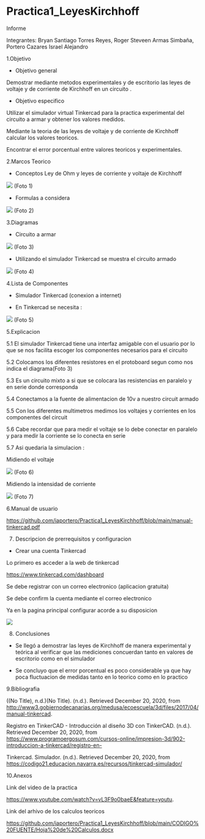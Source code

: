 
# Practica1_LeyesKirchhoff 

Informe


Integrantes: Bryan Santiago Torres Reyes, Roger Steveen Armas Simbaña, Portero Cazares Israel Alejandro

1.Objetivo

* Objetivo general

Demostrar  mediante  metodos experimentales y de escritorio las leyes de voltaje y de corriente de Kirchhoff en un circuito .

* Objetivo  especifico

Utilizar el simulador virtual Tinkercad para la practica experimental del circuito a armar y  obtener los valores  medidos.

Mediante la teoria de  las leyes de voltaje y de corriente de Kirchhoff calcular los valores teoricos.

Encontrar  el error porcentual entre  valores teoricos y experimentales.


2.Marcos Teorico

* Conceptos Ley de Ohm y leyes de corriente  y voltaje de Kirchhoff

![]( https://github.com/iaportero/Practica1_LeyesKirchhoff/blob/main/mapa%20leyes.jpg)
(Foto 1)

* Formulas a considera

![](https://github.com/iaportero/Practica1_LeyesKirchhoff/blob/main/foto%202.jpg)
(Foto 2)



 3.Diagramas

*  Circuito a armar

![](https://github.com/iaportero/Practica1_LeyesKirchhoff/blob/main/foto%203.jpg)
(Foto 3)


* Utilizando el simulador Tinkercad se muestra el circuito armado

![](https://github.com/iaportero/Practica1_LeyesKirchhoff/blob/main/foto%204.jpg)
(Foto 4)

4.Lista de Componentes

* Simulador Tinkercad (conexion a internet)
 
* En Tinkercad  se necesita :

![](https://github.com/iaportero/Practica1_LeyesKirchhoff/blob/main/foto%205.jpg)
(Foto 5)

5.Explicacion

5.1 El simulador Tinkercad tiene una interfaz amigable con el usuario por lo que se nos facilita escoger los componentes necesarios para el circuito

5.2 Colocamos los diferentes resistores en el protoboard segun como nos indica el diagrama(Foto 3)

5.3  Es un circuito mixto a si que se colocara  las  resistencias  en paralelo y en serie donde corresponda

5.4  Conectamos a la fuente de alimentacion  de 10v a nuestro circuit armado

5.5  Con  los diferentes multimetros medimos  los voltajes y corrientes en  los componentes del circuit

5.6 Cabe recordar que para medir el voltaje se lo debe  conectar en paralelo y para medir la corriente  se lo conecta en serie

5.7  Asi quedaria la simulacion :

Midiendo el voltaje

![](https://github.com/iaportero/Practica1_LeyesKirchhoff/blob/main/foto%206.jpg)
(Foto 6)


Midiendo la intensidad de corriente

![](https://github.com/iaportero/Practica1_LeyesKirchhoff/blob/main/foto%207.jpg)
(Foto 7)

6.Manual de  usuario

https://github.com/iaportero/Practica1_LeyesKirchhoff/blob/main/manual-tinkercad.pdf

7. Descripcion de prerrequisitos y configuracion

*  Crear una cuenta Tinkercad

Lo primero  es acceder a la web de tinkercad

https://www.tinkercad.com/dashboard

Se debe registrar  con un correo electronico (aplicacion gratuita)

Se debe confirm la cuenta mediante el correo electronico

Ya en la pagina principal configurar acorde a su disposicion

![](https://github.com/iaportero/Practica1_LeyesKirchhoff/blob/main/Foto%208.png)


8. Conclusiones


*    Se llegó a demostrar las leyes de Kirchhoff de manera  experimental  y teórica al verificar que las mediciones concuerdan tanto en valores de escritorio como en el simulador



*  Se  concluyo que el error porcentual es poco considerable ya que hay poca fluctuacion de  medidas tanto en lo teorico como en lo practico


9.Bibliografia


((No Title), n.d.)(No Title). (n.d.). Retrieved December 20, 2020, from http://www3.gobiernodecanarias.org/medusa/ecoescuela/3d/files/2017/04/manual-tinkercad.


Registro en TinkerCAD - Introducción al diseño 3D con TinkerCAD. (n.d.). Retrieved December 20, 2020, from https://www.programoergosum.com/cursos-online/impresion-3d/902-introduccion-a-tinkercad/registro-en-


Tinkercad. Simulador. (n.d.). Retrieved December 20, 2020, from https://codigo21.educacion.navarra.es/recursos/tinkercad-simulador/


10.Anexos

Link del video de la practica


https://www.youtube.com/watch?v=vL3F9o0baeE&feature=youtu.


Link del arhivo de los calculos teoricos

https://github.com/iaportero/Practica1_LeyesKirchhoff/blob/main/CODIGO%20FUENTE/Hoja%20de%20Calculos.docx

